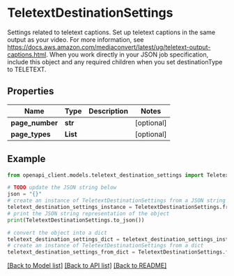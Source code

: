# TeletextDestinationSettings

Settings related to teletext captions. Set up teletext captions in the same output as your video. For more information, see https://docs.aws.amazon.com/mediaconvert/latest/ug/teletext-output-captions.html. When you work directly in your JSON job specification, include this object and any required children when you set destinationType to TELETEXT.

## Properties

Name | Type | Description | Notes
------------ | ------------- | ------------- | -------------
**page_number** | **str** |  | [optional] 
**page_types** | **List** |  | [optional] 

## Example

```python
from openapi_client.models.teletext_destination_settings import TeletextDestinationSettings

# TODO update the JSON string below
json = "{}"
# create an instance of TeletextDestinationSettings from a JSON string
teletext_destination_settings_instance = TeletextDestinationSettings.from_json(json)
# print the JSON string representation of the object
print(TeletextDestinationSettings.to_json())

# convert the object into a dict
teletext_destination_settings_dict = teletext_destination_settings_instance.to_dict()
# create an instance of TeletextDestinationSettings from a dict
teletext_destination_settings_from_dict = TeletextDestinationSettings.from_dict(teletext_destination_settings_dict)
```
[[Back to Model list]](../README.md#documentation-for-models) [[Back to API list]](../README.md#documentation-for-api-endpoints) [[Back to README]](../README.md)


